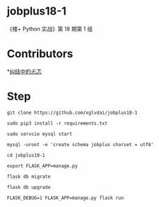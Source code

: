 # jobplus18-1
《楼+ Python 实战》第 18 期第 1 组

# Contributors
*[纠结中的忐忑](https://github.com/xglvdai/)


# Step
`git clone https://github.com/xglvdai/jobplus18-1`

`sudo pip3 install -r requirements.txt`

`sudo servcie mysql start`

`mysql -uroot -e 'create schema jobplus charset = utf8' `

`cd jobplus18-1`

`export FLASK_APP=manage.py`

`flask db migrate`

`flask db upgrade`

`FLASK_DEBUG=1 FLASK_APP=manage.py flask run`

